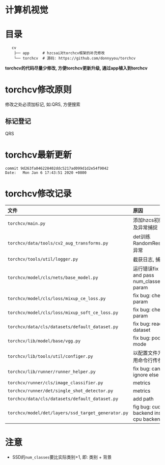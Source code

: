 # 计算机视觉

# 目录

```
   cv
    ├── app      # hzcsai对torchcv框架的补充修改
    └── torchcv  # 源码: https://github.com/donnyyou/torchcv
```

**torchcv的代码尽量少修改, 方便torchcv更新升级, 通过app植入到torchcv**

# torchcv修改原则

修改之处必须加标记, 如:QRS, 方便搜索

## 标记登记

QRS

# torchcv最新更新

```
commit 9d263fa046228402ddc5217ad099d1d2e54f9042
Date:   Mon Jan 6 17:43:51 2020 +0800
```

# torchcv修改记录

| 文件 | 原因 |
|:----|:----|
| `torchcv/main.py` | 添加hzcs初始函数以及异常捕捉 |
| `torchcv/data/tools/cv2_aug_transforms.py` | det训练RandomResizeCrop异常 |
| `torchcv/tools/util/logger.py` | 截获日志, 捕捉错误 |
| `torchcv/model/cls/nets/base_model.py` | 运行错误fix bug, and pass num_classes param |
| `torchcv/model/cls/loss/mixup_ce_loss.py` | fix bug: check param |
| `torchcv/model/cls/loss/mixup_soft_ce_loss.py` | fix bug: check param |
| `torchcv/data/cls/datasets/default_dataset.py` | fix bug: read dataset |
| `torchcv/lib/model/base/vgg.py` | fix bug: pool ceil mode |
| `torchcv/lib/tools/util/configer.py` | 以配置文件为主, 少用命令行传参 |
| `torchcv/lib/runner/runner_helper.py` | fix bug: cannot ignore else |
| `torchcv/runner/cls/image_classifier.py` | metrics |
| `torchcv/runner/det/single_shot_detector.py` | metrics |
| `torchcv/data/cls/datasets/default_dataset.py` | add path |
| `torchcv/model/det/layers/ssd_target_generator.py` | fig bug: cuda backend instead cpu backend |

# 注意

- SSD的`num_classes`要比实际类别+1, 即: 类别 + 背景
